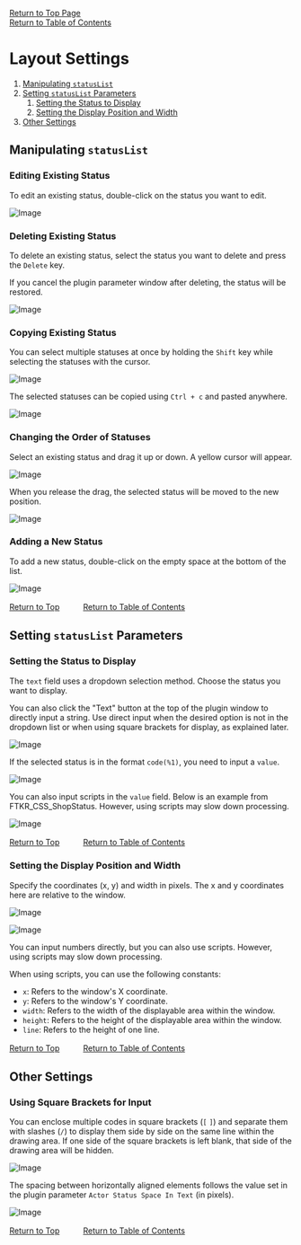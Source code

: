 [Return to Top Page](README.md)  
[Return to Table of Contents](FTKR_CustomSimpleActorStatus.md#table-of-contents)

# Layout Settings

1. [Manipulating `statusList`](#manipulating-statuslist)
2. [Setting `statusList` Parameters](#setting-statuslist-parameters)
    1. [Setting the Status to Display](#setting-the-status-to-display)
    2. [Setting the Display Position and Width](#setting-the-display-position-and-width)
3. [Other Settings](#other-settings)

## Manipulating `statusList`

### Editing Existing Status

To edit an existing status, double-click on the status you want to edit.

![Image](image/FTKR_CustomSimpleActorStatus/n01_statusList.png)

### Deleting Existing Status

To delete an existing status, select the status you want to delete and press the `Delete` key.

If you cancel the plugin parameter window after deleting, the status will be restored.

![Image](image/FTKR_CustomSimpleActorStatus/n02_delete.png)

### Copying Existing Status

You can select multiple statuses at once by holding the `Shift` key while selecting the statuses with the cursor.

![Image](image/FTKR_CustomSimpleActorStatus/n02_copy.png)

The selected statuses can be copied using `Ctrl + c` and pasted anywhere.

![Image](image/FTKR_CustomSimpleActorStatus/n02_copy2.png)

### Changing the Order of Statuses

Select an existing status and drag it up or down. A yellow cursor will appear.

![Image](image/FTKR_CustomSimpleActorStatus/n02_exchange.png)

When you release the drag, the selected status will be moved to the new position.

![Image](image/FTKR_CustomSimpleActorStatus/n02_exchange2.png)

### Adding a New Status

To add a new status, double-click on the empty space at the bottom of the list.

![Image](image/FTKR_CustomSimpleActorStatus/n02_addParam.png)

[Return to Top](#layout-settings)　　　[Return to Table of Contents](FTKR_CustomSimpleActorStatus.md#table-of-contents)

## Setting `statusList` Parameters

### Setting the Status to Display

The `text` field uses a dropdown selection method. Choose the status you want to display.

You can also click the "Text" button at the top of the plugin window to directly input a string. Use direct input when the desired option is not in the dropdown list or when using square brackets for display, as explained later.

![Image](image/FTKR_CustomSimpleActorStatus/n02_paramtext.png)

If the selected status is in the format `code(%1)`, you need to input a `value`.

![Image](image/FTKR_CustomSimpleActorStatus/n02_paramvalue.png)

You can also input scripts in the `value` field. Below is an example from FTKR_CSS_ShopStatus. However, using scripts may slow down processing.

![Image](image/FTKR_CustomSimpleActorStatus/n02_paramvalue_sprict.png)

[Return to Top](#layout-settings)　　　[Return to Table of Contents](FTKR_CustomSimpleActorStatus.md#table-of-contents)

### Setting the Display Position and Width

Specify the coordinates (x, y) and width in pixels. The x and y coordinates here are relative to the window.

![Image](image/FTKR_CustomSimpleActorStatus/n02_paramx.png)

![Image](image/FTKR_CustomSimpleActorStatus/n02_paramwidth.png)

You can input numbers directly, but you can also use scripts. However, using scripts may slow down processing.

When using scripts, you can use the following constants:
* `x`: Refers to the window's X coordinate.
* `y`: Refers to the window's Y coordinate.
* `width`: Refers to the width of the displayable area within the window.
* `height`: Refers to the height of the displayable area within the window.
* `line`: Refers to the height of one line.

[Return to Top](#layout-settings)　　　[Return to Table of Contents](FTKR_CustomSimpleActorStatus.md#table-of-contents)

## Other Settings

### Using Square Brackets for Input

You can enclose multiple codes in square brackets (`[` `]`) and separate them with slashes (`/`) to display them side by side on the same line within the drawing area. If one side of the square brackets is left blank, that side of the drawing area will be hidden.

![Image](image/FTKR_CustomSimpleActorStatus/n02_paramtext_k.png)

The spacing between horizontally aligned elements follows the value set in the plugin parameter `Actor Status Space In Text` (in pixels).

![Image](image/FTKR_CustomSimpleActorStatus/n02_004.png)

[Return to Top](#layout-settings)　　　[Return to Table of Contents](FTKR_CustomSimpleActorStatus.md#table-of-contents)
